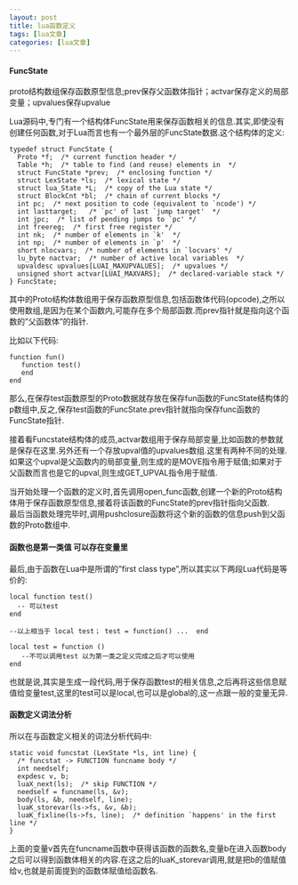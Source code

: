 ```yaml
---
layout: post
title: lua函数定义 
tags: [lua文章]
categories: [lua文章]
---
```

#### FuncState

proto结构数组保存函数原型信息;prev保存父函数体指针；actvar保存定义的局部变量；upvalues保存upvalue

Lua源码中,专门有一个结构体FuncState用来保存函数相关的信息.其实,即使没有创建任何函数,对于Lua而言也有一个最外层的FuncState数据.这个结构体的定义:

    
    
    typedef struct FuncState {
      Proto *f;  /* current function header */
      Table *h;  /* table to find (and reuse) elements in  */
      struct FuncState *prev;  /* enclosing function */
      struct LexState *ls;  /* lexical state */
      struct lua_State *L;  /* copy of the Lua state */
      struct BlockCnt *bl;  /* chain of current blocks */
      int pc;  /* next position to code (equivalent to `ncode') */
      int lasttarget;   /* `pc' of last `jump target'  */
      int jpc;  /* list of pending jumps to `pc' */
      int freereg;  /* first free register */
      int nk;  /* number of elements in `k'  */
      int np;  /* number of elements in `p'  */
      short nlocvars;  /* number of elements in `locvars' */
      lu_byte nactvar;  /* number of active local variables  */
      upvaldesc upvalues[LUAI_MAXUPVALUES];  /* upvalues */
      unsigned short actvar[LUAI_MAXVARS];  /* declared-variable stack */
    } FuncState;
    

其中的Proto结构体数组用于保存函数原型信息,包括函数体代码(opcode),之所以使用数组,是因为在某个函数内,可能存在多个局部函数.而prev指针就是指向这个函数的”父函数体”的指针.

比如以下代码:

    
    
    function fun()
       function test()
       end
    end
    

那么,在保存test函数原型的Proto数据就存放在保存fun函数的FuncState结构体的p数组中,反之,保存test函数的FuncState.prev指针就指向保存func函数的FuncState指针.

接着看Funcstate结构体的成员,actvar数组用于保存局部变量,比如函数的参数就是保存在这里.另外还有一个存放upval值的upvalues数组.这里有两种不同的处理.如果这个upval是父函数内的局部变量,则生成的是MOVE指令用于赋值;如果对于父函数而言也是它的upval,则生成GET_UPVAL指令用于赋值.

当开始处理一个函数的定义时,首先调用open_func函数,创建一个新的Proto结构体用于保存函数原型信息,接着将该函数的FuncState的prev指针指向父函数.  
最后当函数处理完毕时,调用pushclosure函数将这个新的函数的信息push到父函数的Proto数组中.

#### 函数也是第一类值 可以存在变量里

最后,由于函数在Lua中是所谓的”first class type”,所以其实以下两段Lua代码是等价的:

    
    
    local function test()
      -- 可以test
    end
    
    --以上相当于 local test； test = function() ...  end
    
    local test = function ()
       --不可以调用test 以为第一类之定义完成之后才可以使用
    end
    

也就是说,其实是生成一段代码,用于保存函数test的相关信息,之后再将这些信息赋值给变量test,这里的test可以是local,也可以是global的,这一点跟一般的变量无异.

#### 函数定义词法分析

所以在与函数定义相关的词法分析代码中:

    
    
    static void funcstat (LexState *ls, int line) {
      /* funcstat -> FUNCTION funcname body */
      int needself;
      expdesc v, b;
      luaX_next(ls);  /* skip FUNCTION */
      needself = funcname(ls, &v);
      body(ls, &b, needself, line);
      luaK_storevar(ls->fs, &v, &b);
      luaK_fixline(ls->fs, line);  /* definition `happens' in the first line */
    }
    

上面的变量v首先在funcname函数中获得该函数的函数名,变量b在进入函数body之后可以得到函数体相关的内容.在这之后的luaK_storevar调用,就是把b的值赋值给v,也就是前面提到的函数体赋值给函数名.